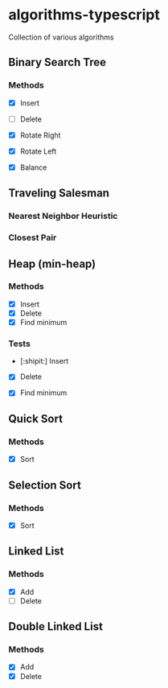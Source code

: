 # algorithms-typescript

Collection of various algorithms

## Binary Search Tree 

### Methods

- [x] Insert
- [ ] Delete
- [x] Rotate Right 
- [x] Rotate Left
- [x] Balance


## Traveling Salesman 

### Nearest Neighbor Heuristic 

### Closest Pair

## Heap (min-heap)

### Methods

- [x] Insert
- [x] Delete
- [x] Find minimum

### Tests

- [:shipit:] Insert
- [x] Delete
- [x] Find minimum


## Quick Sort 

### Methods

- [x] Sort

## Selection Sort 

### Methods

- [x] Sort

## Linked List 

### Methods

- [x] Add
- [ ] Delete

## Double Linked List

### Methods

- [x] Add
- [x] Delete